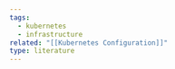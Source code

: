 ```yaml
---
tags:
  - kubernetes
  - infrastructure
related: "[[Kubernetes Configuration]]"
type: literature
---
```

